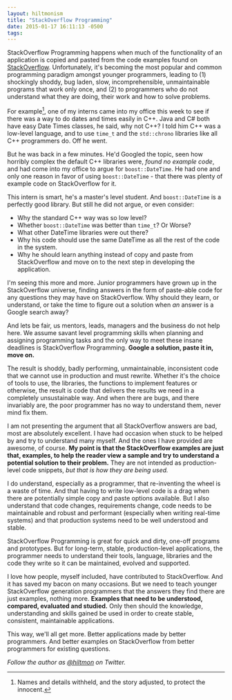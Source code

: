 ```yaml
---
layout: hiltmonism
title: "StackOverflow Programming"
date: 2015-01-17 16:11:13 -0500
tags: 
---
```


StackOverflow Programming happens when much of the functionality of an application is copied and pasted from the code examples found on [StackOverflow](https://stackoverflow.com). Unfortunately, it's becoming the most popular and common programming paradigm amongst younger programmers, leading to (1) shockingly shoddy, bug laden, slow, incomprehensible, unmaintainable programs that work only once, and (2) to programmers who do not understand what they are doing, their work and how to solve problems.

For example[^1], one of my interns came into my office this week to see if there was a way to do dates and times easily in C++. Java and C# both have easy Date Times classes, he said, why not C++? I told him C++ was a low-level language, and to use `time_t` and the `std::chrono` libraries like all C++ programmers do. Off he went.

But he was back in a few minutes. He'd Googled the topic, seen how horribly complex the default C++ libraries were, *found no example code*, and had come into my office to argue for `boost::DateTime`. He had one and only one reason in favor of using `boost::DateTime` - that there was plenty of example code on StackOverflow for it.

This intern is smart, he's a master's level student. And `boost::DateTime` is a perfectly good library. But still he did not argue, or even consider:

* Why the standard C++ way was so low level?
* Whether `boost::DateTime` was better than `time_t`? Or Worse?
* What other DateTime libraries were out there?
* Why his code should use the same DateTime as all the rest of the code in the system.
* Why he should learn anything instead of copy and paste from StackOverflow and move on to the next step in developing the application.

I'm seeing this more and more. Junior programmers have grown up in the StackOverflow universe, finding answers in the form of paste-able code for any questions they may have on StackOverflow. Why should they learn, or understand, or take the time to figure out a solution when *an* answer is a Google search away?

And lets be fair, us mentors, leads, managers and the business do not help here. We assume savant level programming skills when planning and assigning programming tasks and the only way to meet these insane deadlines is StackOverflow Programming. **Google a solution, paste it in, move on.**

The result is shoddy, badly performing, unmaintainable, inconsistent code that we cannot use in production and must rewrite. Whether it's the choice of tools to use, the libraries, the functions to implement features or otherwise, the result is code that delivers the results we need in a completely unsustainable way. And when there are bugs, and there invariably are, the poor programmer has no way to understand them, never mind fix them.

I am not presenting the argument that all StackOverflow answers are bad, most are absolutely excellent. I have had occasion when stuck to be helped by and try to understand many myself. And the ones I have provided are awesome, of course. **My point is that the StackOverflow examples are just that, examples, to help the reader view a sample and try to understand a potential solution to their problem.** They are not intended as production-level code snippets, *but that is how they are being used.*

I do understand, especially as a programmer, that re-inventing the wheel is a waste of time. And that having to write low-level code is a drag when there are potentially simple copy and paste options available. But I also understand that code changes, requirements change, code needs to be maintainable and robust and performant (especially when writing real-time systems) and that production systems need to be well understood and stable.

StackOverflow Programming is great for quick and dirty, one-off programs and prototypes. But for long-term, stable, production-level applications, the programmer needs to understand their tools, language, libraries and the code they write so it can be maintained, evolved and supported.

I love how people, myself included, have contributed to StackOverflow. And it has saved my bacon on many occasions. But we need to teach younger StackOverflow generation programmers that the answers they find there are just examples, nothing more. **Examples that need to be understood, compared, evaluated and studied.** Only then should the knowledge, understanding and skills gained be used in order to create stable, consistent, maintainable applications.

This way, we'll all get more. Better applications made by better programmers. And better examples on StackOverflow from better programmers for existing questions.

*Follow the author as [@hiltmon](https://twitter.com/hiltmon) on Twitter.*

[^1]: Names and details withheld, and the story adjusted, to protect the innocent.
